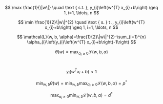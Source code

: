 $$
\max \frac{1}{\|w\|} \quad \text { s.t. }, y_{i}\left(w^{T} x_{i}+b\right) \geq 1, i=1, \ldots, n
$$

$$
\min \frac{1}{2}\|w\|^{2} \quad \text { s. } t ., y_{i}\left(w^{T} x_{i}+b\right) \geq 1, i=1, \ldots, n
$$

$$
\mathcal{L}(w, b, \alpha)=\frac{1}{2}\|w\|^{2}-\sum_{i=1}^{n} \alpha_{i}\left(y_{i}\left(w^{T} x_{i}+b\right)-1\right)
$$

$$
\theta(w)=\max _{\alpha_{i} \geq 0} \mathcal{L}(w, b, \alpha)
$$

​	 
$$
y_{i}\left(w^{T} x_{i}+b\right)<1
$$

$$
\min _{w, b} \theta(w)=\min _{w, b} \max _{\alpha_{i} \geq 0} \mathcal{L}(w, b, \alpha)=p^{*}
$$

$$
\max _{\alpha_{i} \geq 0} \min _{w, b} \mathcal{L}(w, b, \alpha)=d^{*}
$$

